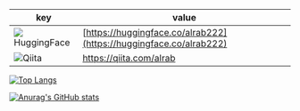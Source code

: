|key|value|
|---|-----|
|![](http://www.google.com/s2/favicons?domain=huggingface.co)HuggingFace|[https://huggingface.co/alrab222](https://huggingface.co/alrab222)|
|![](http://www.google.com/s2/favicons?domain=qiita.com)Qiita|https://qiita.com/alrab|

[![Top Langs](https://github-readme-stats.vercel.app/api/top-langs/?username=alrab223&layout=compact)](https://github.com/anuraghazra/github-readme-stats)

[![Anurag's GitHub stats](https://github-readme-stats.vercel.app/api?username=alrab223)](https://github.com/anuraghazra/github-readme-stats)
